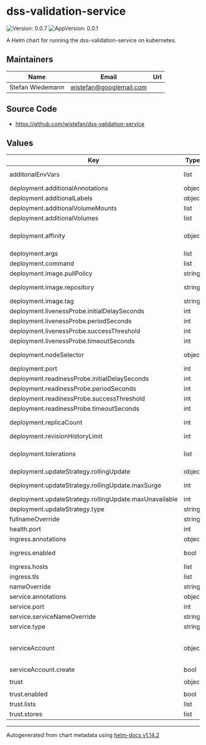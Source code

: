 # dss-validation-service

![Version: 0.0.7](https://img.shields.io/badge/Version-0.0.7-informational?style=flat-square) ![AppVersion: 0.0.1](https://img.shields.io/badge/AppVersion-0.0.1-informational?style=flat-square)

A Helm chart for running the dss-validation-service on kubernetes.

## Maintainers

| Name | Email | Url |
| ---- | ------ | --- |
| Stefan Wiedemann | <wistefan@googlemail.com> |  |

## Source Code

* <https://github.com/wistefan/dss-validation-service>

## Values

| Key | Type | Default | Description |
|-----|------|---------|-------------|
| additonalEnvVars | list | `[]` | a list of additional env vars to be set, check the dss docu for all available options |
| deployment.additionalAnnotations | object | `{}` | additional annotations for the deployment, if required |
| deployment.additionalLabels | object | `{}` | additional labels for the deployment, if required |
| deployment.additionalVolumeMounts | list | `[]` | additional volume mounts |
| deployment.additionalVolumes | list | `[]` | additional volumes to be added for the containers |
| deployment.affinity | object | `{}` | affinity template ref: https://kubernetes.io/docs/concepts/configuration/assign-pod-node/#affinity-and-anti-affinity |
| deployment.args | list | `[]` | arguments to be set for the container |
| deployment.command | list | `[]` | command to be used for starting the container |
| deployment.image.pullPolicy | string | `"IfNotPresent"` | specification of the image pull policy |
| deployment.image.repository | string | `"quay.io/wi_stefan/dss-validation-service"` | dss image name ref: https://quay.io/wi_stefan/dss-validation-service |
| deployment.image.tag | string | `"0.0.1"` | tag of the image to be used |
| deployment.livenessProbe.initialDelaySeconds | int | `30` |  |
| deployment.livenessProbe.periodSeconds | int | `10` |  |
| deployment.livenessProbe.successThreshold | int | `1` |  |
| deployment.livenessProbe.timeoutSeconds | int | `30` |  |
| deployment.nodeSelector | object | `{}` | selector template ref: https://kubernetes.io/docs/user-guide/node-selection/ |
| deployment.port | int | `8080` | port that the dss container uses |
| deployment.readinessProbe.initialDelaySeconds | int | `31` |  |
| deployment.readinessProbe.periodSeconds | int | `10` |  |
| deployment.readinessProbe.successThreshold | int | `1` |  |
| deployment.readinessProbe.timeoutSeconds | int | `30` |  |
| deployment.replicaCount | int | `1` | initial number of target replications, can be different if autoscaling is enabled |
| deployment.revisionHistoryLimit | int | `3` | number of old replicas to be retained |
| deployment.tolerations | list | `[]` | tolerations template ref: ref: https://kubernetes.io/docs/concepts/configuration/taint-and-toleration/ |
| deployment.updateStrategy.rollingUpdate | object | `{"maxSurge":1,"maxUnavailable":0}` | new pods will be added gradually |
| deployment.updateStrategy.rollingUpdate.maxSurge | int | `1` | number of pods that can be created above the desired amount while updating |
| deployment.updateStrategy.rollingUpdate.maxUnavailable | int | `0` | number of pods that can be unavailable while updating |
| deployment.updateStrategy.type | string | `"RollingUpdate"` | type of the update |
| fullnameOverride | string | `""` | option to override the fullname config in the _helpers.tpl |
| health.port | int | `9090` | port to be used for health and prometheus |
| ingress.annotations | object | `{}` | annotations to be added to the ingress |
| ingress.enabled | bool | `false` | should there be an ingress to connect dss with the public internet |
| ingress.hosts | list | `[]` | all hosts to be provided |
| ingress.tls | list | `[]` | configure the ingress' tls |
| nameOverride | string | `""` | option to override the name config in the _helpers.tpl |
| service.annotations | object | `{}` | additional annotations, if required |
| service.port | int | `8080` | port to be used by the service |
| service.serviceNameOverride | string | `""` | define the name of the service and avoid generating one |
| service.type | string | `"ClusterIP"` | service type |
| serviceAccount | object | `{"create":false}` | if a dss specific service account should be used, it can be configured here ref: https://kubernetes.io/docs/tasks/configure-pod-container/configure-service-account/ |
| serviceAccount.create | bool | `false` | specifies if the account should be created |
| trust | object | `{"enabled":true,"lists":[],"stores":[]}` | configuration for the trust sources |
| trust.enabled | bool | `true` | should the trust configmap be enabled? |
| trust.lists | list | `[]` | configuration for qualified trust providers as trust source |
| trust.stores | list | `[]` | configuration for keystores to be loaded as trust source |

----------------------------------------------
Autogenerated from chart metadata using [helm-docs v1.14.2](https://github.com/norwoodj/helm-docs/releases/v1.14.2)
